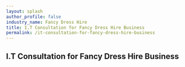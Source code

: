 ```yaml
---
layout: splash 
author_profile: false 
industry_name: Fancy Dress Hire
title: I.T Consultation for Fancy Dress Hire Business
permalink: /it-consultation-for-fancy-dress-hire-business
---
```


## I.T Consultation for Fancy Dress Hire Business